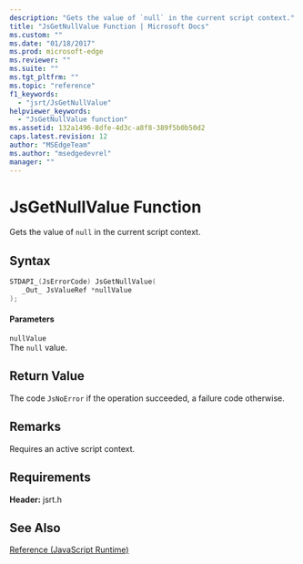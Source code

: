 ```yaml
---
description: "Gets the value of `null` in the current script context."
title: "JsGetNullValue Function | Microsoft Docs"
ms.custom: ""
ms.date: "01/18/2017"
ms.prod: microsoft-edge
ms.reviewer: ""
ms.suite: ""
ms.tgt_pltfrm: ""
ms.topic: "reference"
f1_keywords: 
  - "jsrt/JsGetNullValue"
helpviewer_keywords: 
  - "JsGetNullValue function"
ms.assetid: 132a1496-8dfe-4d3c-a8f8-389f5b0b50d2
caps.latest.revision: 12
author: "MSEdgeTeam"
ms.author: "msedgedevrel"
manager: ""
---
```

# JsGetNullValue Function
Gets the value of `null` in the current script context.  
  
## Syntax  
  
```cpp  
STDAPI_(JsErrorCode) JsGetNullValue(  
   _Out_ JsValueRef *nullValue  
);  
```  
  
#### Parameters  
 `nullValue`  
 The `null` value.  
  
## Return Value  
 The code `JsNoError` if the operation succeeded, a failure code otherwise.  
  
## Remarks  
 Requires an active script context.  
  
## Requirements  
 **Header:** jsrt.h  
  
## See Also  
 [Reference (JavaScript Runtime)](../chakra-hosting/reference-javascript-runtime.md)
